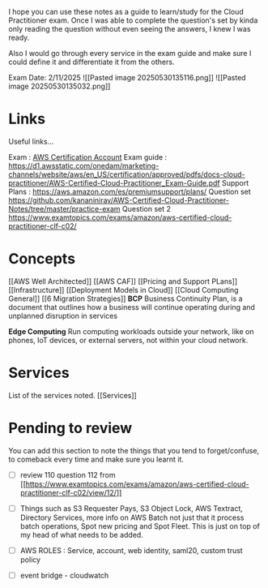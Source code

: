 I hope you can use these notes as a guide to learn/study for the Cloud Practitioner exam.
Once I was able to complete the question's set by kinda only reading the question without even seeing the answers, I knew I was ready. 

Also I would go through every service in the exam guide and make sure I could define it and differentiate it from the others.

Exam Date: 2/11/2025
![[Pasted image 20250530135116.png]]
![[Pasted image 20250530135032.png]]
# Links
Useful links...

Exam : [AWS Certification Account](https://www.aws.training/certification)
Exam guide : https://d1.awsstatic.com/onedam/marketing-channels/website/aws/en_US/certification/approved/pdfs/docs-cloud-practitioner/AWS-Certified-Cloud-Practitioner_Exam-Guide.pdf
Support Plans : https://aws.amazon.com/es/premiumsupport/plans/
Question set https://github.com/kananinirav/AWS-Certified-Cloud-Practitioner-Notes/tree/master/practice-exam
Question set 2 https://www.examtopics.com/exams/amazon/aws-certified-cloud-practitioner-clf-c02/
# Concepts
[[AWS Well Architected]]
[[AWS CAF]]
[[Pricing and Support PLans]]
[[Infrastructure]]
[[Deployment Models in Cloud]]
[[Cloud Computing General]]
[[6 Migration Strategies]]
**BCP** Business Continuity Plan, is a document that outlines how a business will continue operating during and unplanned disruption in services

**Edge Computing** Run computing workloads outside your network, like on phones, IoT devices, or external servers, not within your cloud network.
# Services
List of the services noted.
[[Services]] 
# Pending to review
You can add this section to note the things that you tend to forget/confuse, to comeback every time and make sure you learnt it.
- [ ] review 110 question 112 from [[https://www.examtopics.com/exams/amazon/aws-certified-cloud-practitioner-clf-c02/view/12/]]
- [ ] Things such as S3 Requester Pays, S3 Object Lock, AWS Textract, Directory Services, more info on AWS Batch not just that it process batch operations, Spot new pricing and Spot Fleet. This is just on top of my head of what needs to be added.
- [ ] AWS ROLES : Service, account, web identity, saml20, custom trust policy
- [ ] event bridge - cloudwatch


